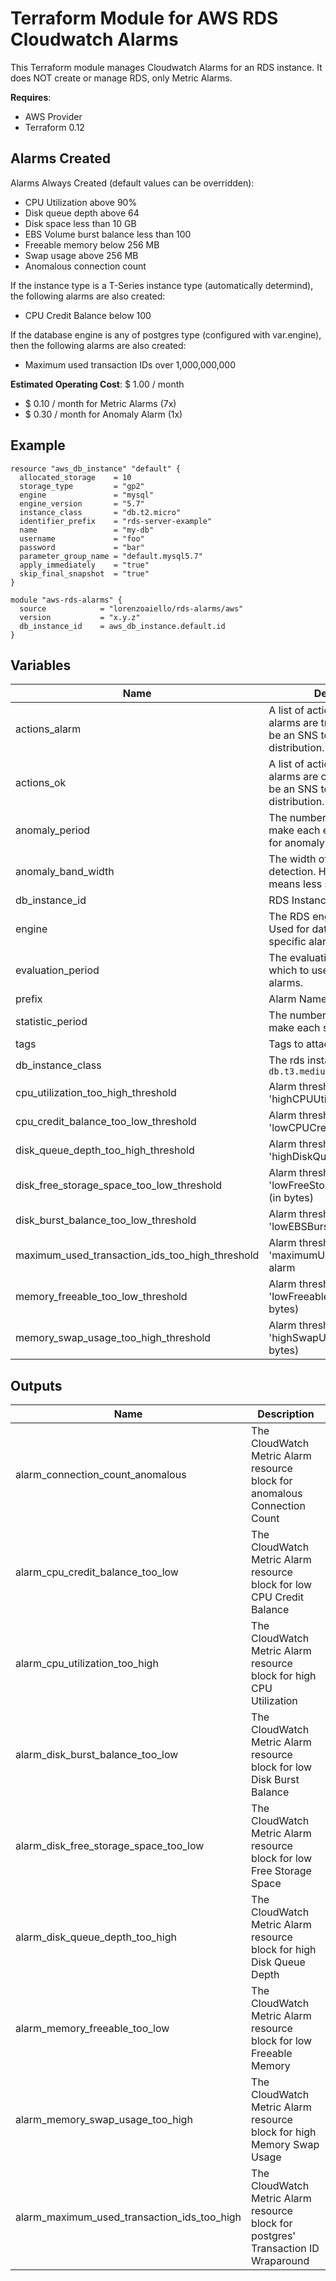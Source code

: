 # Terraform Module for AWS RDS Cloudwatch Alarms

This Terraform module manages Cloudwatch Alarms for an RDS instance. It does NOT create or manage RDS, only Metric Alarms.

**Requires**:
- AWS Provider
- Terraform 0.12

## Alarms Created

Alarms Always Created (default values can be overridden):
- CPU Utilization above 90%
- Disk queue depth above 64
- Disk space less than 10 GB
- EBS Volume burst balance less than 100
- Freeable memory below 256 MB
- Swap usage above 256 MB
- Anomalous connection count

If the instance type is a T-Series instance type (automatically determind), the following alarms are also created:
- CPU Credit Balance below 100

If the database engine is any of postgres type (configured with var.engine), then the following alarms are also created:
- Maximum used transaction IDs over 1,000,000,000

**Estimated Operating Cost**: $ 1.00 / month

- $ 0.10 / month for Metric Alarms (7x)
- $ 0.30 / month for Anomaly Alarm (1x)

## Example

```hcl-terraform
resource "aws_db_instance" "default" {
  allocated_storage    = 10
  storage_type         = "gp2"
  engine               = "mysql"
  engine_version       = "5.7"
  instance_class       = "db.t2.micro"
  identifier_prefix    = "rds-server-example"
  name                 = "my-db"
  username             = "foo"
  password             = "bar"
  parameter_group_name = "default.mysql5.7"
  apply_immediately    = "true"
  skip_final_snapshot  = "true"
}

module "aws-rds-alarms" {
  source            = "lorenzoaiello/rds-alarms/aws"
  version           = "x.y.z"
  db_instance_id    = aws_db_instance.default.id
}

```

## Variables

| Name | Description | Type | Default | Required |
|------|-------------|------|---------|:-----:|
| actions\_alarm | A list of actions to take when alarms are triggered. Will likely be an SNS topic for event distribution. | `list` | `[]` | no |
| actions\_ok | A list of actions to take when alarms are cleared. Will likely be an SNS topic for event distribution. | `list` | `[]` | no |
| anomaly\_period | The number of seconds that make each evaluation period for anomaly detection. | `string` | `"600"` | no |
| anomaly_band_width | The width of the anomaly band detection.  Higher numbers means less sensitive | `string` | `"2"` | no |
| db\_instance\_id | RDS Instance ID | `string` | n/a | yes |
| engine | The RDS engine being used. Used for database engine specific alarms | `string` | `""` | no |
| evaluation\_period | The evaluation period over which to use when triggering alarms. | `string` | `"5"` | no |
| prefix | Alarm Name Prefix | `string` | `""` | no |
| statistic\_period | The number of seconds that make each statistic period. | `string` | `"60"` | no |
| tags | Tags to attach to each alarm | `map(string)` | `{}` | no |
| db_instance_class | The rds instance-class, e.g. `db.t3.medium` | `string` |  | yes |
| cpu_utilization_too_high_threshold | Alarm threshold for the 'highCPUUtilization' alarm | `string` | `"90"` | no |
| cpu_credit_balance_too_low_threshold | Alarm threshold for the 'lowCPUCreditBalance' alarm | `string` | `"100"` | no |
| disk_queue_depth_too_high_threshold | Alarm threshold for the 'highDiskQueueDepth' alarm | `string` | `"64"` | no |
| disk_free_storage_space_too_low_threshold | Alarm threshold for the 'lowFreeStorageSpace' alarm (in bytes) | `string` | `"10000000000"` | no |
| disk_burst_balance_too_low_threshold | Alarm threshold for the 'lowEBSBurstBalance' alarm | `string` | `"100"` | no |
| maximum_used_transaction_ids_too_high_threshold | Alarm threshold for the 'maximumUsedTransactionIDs' alarm | `string` | `"1000000000"` | no |
| memory_freeable_too_low_threshold | Alarm threshold for the 'lowFreeableMemory' alarm (in bytes) | `string` | `"256000000"` | no |
| memory_swap_usage_too_high_threshold | Alarm threshold for the 'highSwapUsage' alarm (in bytes) | `string` | `"256000000"` | no |

## Outputs

| Name | Description |
|------|-------------|
| alarm\_connection\_count\_anomalous | The CloudWatch Metric Alarm resource block for anomalous Connection Count |
| alarm\_cpu\_credit\_balance\_too\_low | The CloudWatch Metric Alarm resource block for low CPU Credit Balance |
| alarm\_cpu\_utilization\_too\_high | The CloudWatch Metric Alarm resource block for high CPU Utilization |
| alarm\_disk\_burst\_balance\_too\_low | The CloudWatch Metric Alarm resource block for low Disk Burst Balance |
| alarm\_disk\_free\_storage\_space\_too\_low | The CloudWatch Metric Alarm resource block for low Free Storage Space |
| alarm\_disk\_queue\_depth\_too\_high | The CloudWatch Metric Alarm resource block for high Disk Queue Depth |
| alarm\_memory\_freeable\_too\_low | The CloudWatch Metric Alarm resource block for low Freeable Memory |
| alarm\_memory\_swap\_usage\_too\_high | The CloudWatch Metric Alarm resource block for high Memory Swap Usage |
| alarm_maximum_used_transaction_ids_too_high | The CloudWatch Metric Alarm resource block for postgres' Transaction ID Wraparound |
